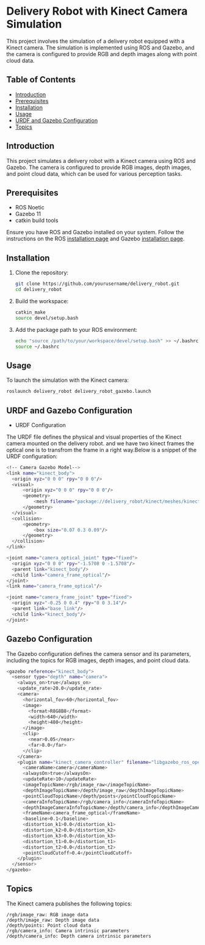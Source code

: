 # Delivery Robot with Kinect Camera Simulation

This project involves the simulation of a delivery robot equipped with a Kinect camera. The simulation is implemented using ROS and Gazebo, and the camera is configured to provide RGB and depth images along with point cloud data.

## Table of Contents
- [Introduction](#introduction)
- [Prerequisites](#prerequisites)
- [Installation](#installation)
- [Usage](#usage)
- [URDF and Gazebo Configuration](#urdf-and-gazebo-configuration)
- [Topics](#topics)

## Introduction
This project simulates a delivery robot with a Kinect camera using ROS and Gazebo. The camera is configured to provide RGB images, depth images, and point cloud data, which can be used for various perception tasks.

## Prerequisites
- ROS Noetic
- Gazebo 11
- catkin build tools

Ensure you have ROS and Gazebo installed on your system. Follow the instructions on the ROS [installation page](http://wiki.ros.org/noetic/Installation) and Gazebo [installation page](http://gazebosim.org/tutorials?tut=install_ubuntu&cat=install).

## Installation
1. Clone the repository:
    ```bash
    git clone https://github.com/yourusername/delivery_robot.git
    cd delivery_robot
    ```

2. Build the workspace:
    ```bash
    catkin_make
    source devel/setup.bash
    ```

3. Add the package path to your ROS environment:
    ```bash
    echo "source /path/to/your/workspace/devel/setup.bash" >> ~/.bashrc
    source ~/.bashrc
    ```

## Usage
To launch the simulation with the Kinect camera:
```bash
roslaunch delivery_robot delivery_robot_gazebo.launch
```
## URDF and Gazebo Configuration
- URDF Configuration

The URDF file defines the physical and visual properties of the Kinect camera mounted on the delivery robot. and we have two kinect frames the optical one is to transfrom the frame in a right way.Below is a snippet of the URDF configuration:

```bash
<!-- Camera Gazebo Model-->
<link name="kinect_body">
  <origin xyz="0 0 0" rpy="0 0 0"/>
  <visual>
      <origin xyz="0 0 0" rpy="0 0 0"/>
      <geometry>
          <mesh filename="package://delivery_robot/kinect/meshes/kinect.dae" />
      </geometry>
  </visual>
  <collision>
      <geometry>
          <box size="0.07 0.3 0.09"/>
      </geometry>
  </collision>
</link>

<joint name="camera_optical_joint" type="fixed">
  <origin xyz="0 0 0" rpy="-1.5708 0 -1.5708"/>
  <parent link="kinect_body"/>
  <child link="camera_frame_optical"/>
</joint>
<link name="camera_frame_optical"/>

<joint name="camera_frame_joint" type="fixed">
  <origin xyz="-0.25 0 0.4" rpy="0 0 3.14"/>
  <parent link="base_link"/>
  <child link="kinect_body"/>
</joint>

```
## Gazebo Configuration

The Gazebo configuration defines the camera sensor and its parameters, including the topics for RGB images, depth images, and point cloud data.

```bash
<gazebo reference="kinect_body">
  <sensor type="depth" name="camera">
    <always_on>true</always_on>
    <update_rate>20.0</update_rate>
    <camera>
      <horizontal_fov>60</horizontal_fov>
      <image>
        <format>R8G8B8</format>
        <width>640</width>
        <height>480</height>
      </image>
      <clip>
        <near>0.05</near>
        <far>8.0</far>
      </clip>
    </camera>
    <plugin name="kinect_camera_controller" filename="libgazebo_ros_openni_kinect.so">
      <cameraName>camera</cameraName>
      <alwaysOn>true</alwaysOn>
      <updateRate>10</updateRate>
      <imageTopicName>/rgb/image_raw</imageTopicName>
      <depthImageTopicName>/depth/image_raw</depthImageTopicName>
      <pointCloudTopicName>/depth/points</pointCloudTopicName>
      <cameraInfoTopicName>/rgb/camera_info</cameraInfoTopicName>
      <depthImageCameraInfoTopicName>/depth/camera_info</depthImageCameraInfoTopicName>
      <frameName>camera_frame_optical</frameName>
      <baseline>0.1</baseline>
      <distortion_k1>0.0</distortion_k1>
      <distortion_k2>0.0</distortion_k2>
      <distortion_k3>0.0</distortion_k3>
      <distortion_t1>0.0</distortion_t1>
      <distortion_t2>0.0</distortion_t2>
      <pointCloudCutoff>0.4</pointCloudCutoff>
    </plugin>
  </sensor>
</gazebo>

```
## Topics
The Kinect camera publishes the following topics:

    /rgb/image_raw: RGB image data
    /depth/image_raw: Depth image data
    /depth/points: Point cloud data
    /rgb/camera_info: Camera intrinsic parameters
    /depth/camera_info: Depth camera intrinsic parameters